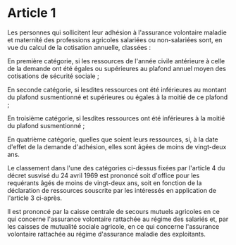# Article 1

Les personnes qui sollicitent leur adhésion à l'assurance volontaire maladie et maternité des professions agricoles salariées ou non-salariées sont, en vue du calcul de la cotisation annuelle, classées :

En première catégorie, si les ressources de l'année civile antérieure à celle de la demande ont été égales ou supérieures au plafond annuel moyen des cotisations de sécurité sociale ;

En seconde catégorie, si lesdites ressources ont été inférieures au montant du plafond susmentionné et supérieures ou égales à la moitié de ce plafond ;

En troisième catégorie, si lesdites ressources ont été inférieures à la moitié du plafond susmentionné ;

En quatrième catégorie, quelles que soient leurs ressources, si, à la date d'effet de la demande d'adhésion, elles sont âgées de moins de vingt-deux ans.

Le classement dans l'une des catégories ci-dessus fixées par l'article 4 du décret susvisé du 24 avril 1969 est prononcé soit d'office pour les requérants âgés de moins de vingt-deux ans, soit en fonction de la déclaration de ressources souscrite par les intéressés en application de l'article 3 ci-après.

Il est prononcé par la caisse centrale de secours mutuels agricoles en ce qui concerne l'assurance volontaire rattachée au régime des salariés et, par les caisses de mutualité sociale agricole, en ce qui concerne l'assurance volontaire rattachée au régime d'assurance maladie des exploitants.
